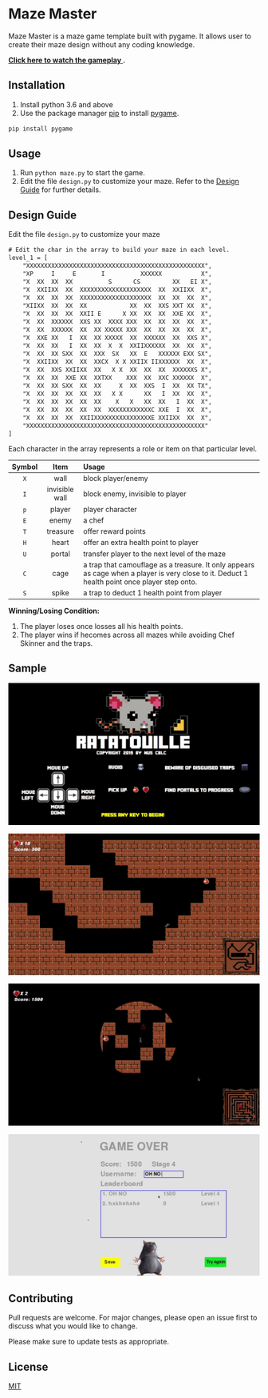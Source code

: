 # Maze Master

Maze Master is a maze game template built with pygame. It allows user to create their maze design without any coding knowledge.

**[Click here to watch the gameplay ](https://www.youtube.com/watch?v=OkyE1ssDXnQ).**

## Installation

1. Install python 3.6 and above
2. Use the package manager [pip](https://pip.pypa.io/en/stable/) to install [pygame](https://www.pygame.org/news).

```bash
pip install pygame
```

## Usage

1. Run `python maze.py` to start the game.
2. Edit the file `design.py` to customize your maze. Refer to the [Design Guide](#Design-Guide) for further details.

## Design Guide

Edit the file `design.py` to customize your maze

```
# Edit the char in the array to build your maze in each level.
level_1 = [
    "XXXXXXXXXXXXXXXXXXXXXXXXXXXXXXXXXXXXXXXXXXXXXXXXXX",
    "XP     I     E       I          XXXXXX           X",
    "X  XX  XX  XX          S      CS         XX   EI X",
    "X  XXIIXX  XX  XXXXXXXXXXXXXXXXXXXX  XX  XXIIXX  X",
    "X  XX  XX  XX  XXXXXXXXXXXXXXXXXXXX  XX  XX  XX  X",
    "XIIXX  XX  XX  XX            XX  XX  XXS XXT XX  X",
    "X  XX  XX  XX  XXII E      X XX  XX  XX  XXE XX  X",
    "X  XX  XXXXXX  XXS XX  XXXX XXX  XX  XX  XX  XX  X",
    "X  XX  XXXXXX  XX  XX XXXXX XXX  XX  XX  XX  XX  X",
    "X  XXE XX   I  XX  XX XXXXX  XX  XXXXXX  XX  XXS X",
    "X  XX  XX   I  XX  XX  X  X  XXIIXXXXXX  XX  XX  X",
    "X  XX  XX SXX  XX  XXX  SX   XX  E   XXXXXX EXX SX",
    "X  XXIIXX  XX  XX  XXCX  X X XXIIX IIXXXXXX  XX  X",
    "X  XX  XXS XXIIXX  XX   X X  XX  XX  XX  XXXXXXS X",
    "X  XX  XX  XXE XX  XXTXX    XXX  XX  XXC XXXXXX  X",
    "X  XX  XX SXX  XX  XX     X  XX  XXS  I  XX  XX TX",
    "X  XX  XX  XX  XX  XX   X X      XX   I  XX  XX  X",
    "X  XX  XX  XX  XX  XX    X   X   XX  XX   I  XX  X",
    "X  XX  XX  XX  XX  XX  XXXXXXXXXXXXC XXE  I  XX  X",
    "X  XX  XX  XX  XXIIXXXXXXXXXXXXXXXXE XXIIXX  XX  X",
    "XXXXXXXXXXXXXXXXXXXXXXXXXXXXXXXXXXXXXXXXXXXXXXXXXX"
]
```

Each character in the array represents a role or item on that particular level.

| Symbol |      Item      | Usage                                                        |
| :----: | :------------: | :----------------------------------------------------------- |
|  `X`   |      wall      | block player/enemy                                           |
|  `I`   | invisible wall | block enemy, invisible to player                             |
|  `p`   |     player     | player character                                             |
|  `E`   |     enemy      | a chef                                                       |
|  `T`   |    treasure    | offer reward points                                          |
|  `H`   |     heart      | offer an extra health point to player                        |
|  `U`   |     portal     | transfer player to the next level of the maze                |
|  `C`   |      cage      | a trap that camouflage as a treasure. It only appears as cage when a player is very close to it. Deduct 1 health point once player step onto. |
|  `S`   |     spike      | a trap to deduct 1 health point from player                  |

**Winning/Losing Condition:**

1. The player loses once losses all his health points.
2. The player wins if hecomes across all mazes while avoiding Chef Skinner and the traps.

## Sample

![](images/readme/1.png)

![](images/readme/2.png)

![](images/readme/3.png)

![](images/readme/4.png)

## Contributing

Pull requests are welcome. For major changes, please open an issue first to discuss what you would like to change.

Please make sure to update tests as appropriate.

## License
[MIT](https://choosealicense.com/licenses/mit/)
